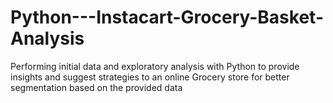 # Python---Instacart-Grocery-Basket-Analysis
Performing initial data and exploratory analysis with Python to provide insights and suggest strategies to an online Grocery store for better segmentation based on the provided data
